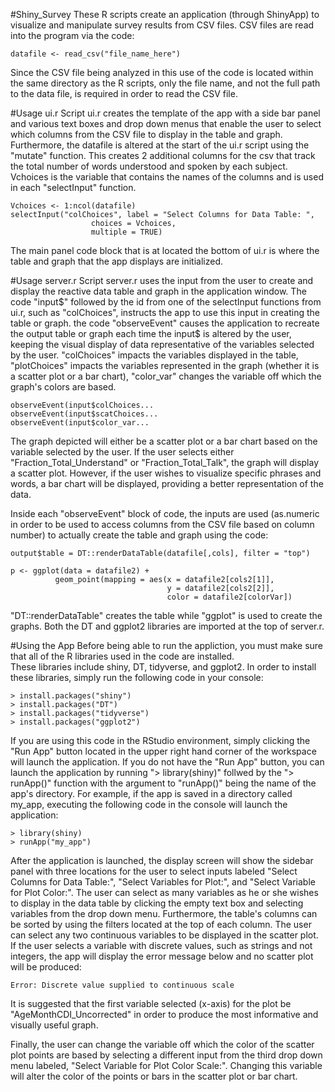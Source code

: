 #Shiny_Survey
These R scripts create an application (through ShinyApp) to visualize and manipulate survey results from 
CSV files. CSV files are read into the program via the code:
```
datafile <- read_csv("file_name_here")
```
Since the CSV file being analyzed in this use of the code is located within the same directory as the R scripts, 
only the file name, and not the full path to the data file, is required in order to read the CSV file.

#Usage ui.r Script
ui.r creates the template of the app with a side bar panel and various text boxes and drop down menus that enable the user to 
select which columns from the CSV file to display in the table and graph.  Furthermore, the datafile is altered at the start of the ui.r script using the "mutate" function.  This creates 2 additional columns for the csv that track the total number of words understood and spoken by each subject.  Vchoices is the variable that contains the names of the columns and is used in each "selectInput" function.  

```
Vchoices <- 1:ncol(datafile)
selectInput("colChoices", label = "Select Columns for Data Table: ",
                  choices = Vchoices,
                  multiple = TRUE)
```
The main panel code block that is at located the bottom of ui.r is where the table and graph that the app displays 
are initialized.

#Usage server.r Script
server.r uses the input from the user to create and display the reactive data table and graph in the application window.
The code "input$" followed by the id from one of the selectInput functions from ui.r, such as "colChoices", 
instructs the app to use this input in creating the table or graph.  the code "observeEvent" causes the application 
to recreate the output table or graph each time the input$ is altered by the user, keeping the visual display of data 
representative of the variables selected by the user.  "colChoices" impacts the variables displayed in the table, "plotChoices"
impacts the variables represented in the graph (whether it is a scatter plot or a bar chart), "color_var" changes the variable off which the graph's colors are based. 
```
observeEvent(input$colChoices...
observeEvent(input$scatChoices...
observeEvent(input$color_var...
```
The graph depicted will either be a scatter plot or a bar chart based on the variable selected by the user.  If the user selects either "Fraction_Total_Understand" or "Fraction_Total_Talk", the graph will display a scatter plot.  However, if the user wishes to visualize specific phrases and words, a bar chart will be displayed, providing a better representation of the data.

Inside each "observeEvent" block of code, the inputs are used (as.numeric in order to be used to access columns from the CSV 
file based on column number) to actually create the table and graph using the code: 
```
output$table = DT::renderDataTable(datafile[,cols], filter = "top")

p <- ggplot(data = datafile2) + 
          geom_point(mapping = aes(x = datafile2[cols2[1]], 
                                   y = datafile2[cols2[2]],
                                   color = datafile2[colorVar])
```
"DT::renderDataTable" creates the table while "ggplot" is used to create the graphs.  Both the DT and ggplot2 libraries are
imported at the top of server.r. 

#Using the App
Before being able to run the appliction, you must make sure that all of the R libraries used in the code are installed.  
These libraries include shiny, DT, tidyverse, and ggplot2.  In order to install these libraries, simply run the following
code in your console:
```
> install.packages("shiny")
> install.packages("DT")
> install.packages("tidyverse")
> install.packages("ggplot2")
```

If you are using this code in the RStudio environment, simply clicking the "Run App" button located in the upper right hand corner
of the workspace will launch the application.  If you do not have the "Run App" button, you can launch the application by running 
"> library(shiny)" follwed by the "> runApp()" function with the argument to "runApp()" being the name of the app's directory.  For 
example, if the app is saved in a directory called my_app, executing the following code in the console will launch the application:
```
> library(shiny)
> runApp("my_app")
```
After the application is launched, the display screen will show the sidebar panel with three locations for the user to 
select inputs labeled "Select Columns for Data Table:", "Select Variables for Plot:", and "Select Variable for Plot Color:".  The user can select as many variables as he or she wishes to display in the data table by clicking the empty text box and selecting
variables from the drop down menu. Furthermore, the table's columns can be sorted by using the filters located at the top of each column.  The user can select any two continuous variables to be displayed in the scatter plot.  If the user selects a variable with discrete values, such as strings and not integers, the app will display the error message below and no scatter plot will be produced:
```
Error: Discrete value supplied to continuous scale
```
It is suggested that the first variable selected (x-axis) for the plot be "AgeMonthCDI_Uncorrected" in order to produce the most informative and visually useful graph.

Finally, the user can change the variable off which the color of the scatter plot points are based by selecting a different input from
the third drop down menu labeled, "Select Variable for Plot Color Scale:".  Changing this variable will alter the color of the points or bars in the scatter plot or bar chart.













